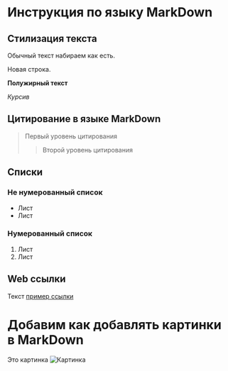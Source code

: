 # Инструкция по языку MarkDown

## Стилизация текста

Обычный текст набираем как есть.

Новая строка.

**Полужирный текст**

*Курсив*

## Цитирование в языке MarkDown
> Первый уровень цитирования
>> Второй уровень цитирования

## Списки
### Не нумерованный список
* Лист
* Лист

### Нумерованный список 
1. Лист
2. Лист

## Web ссылки
Текст [пример ссылки](http.example.com "Всплывающая подсказка") 

# Добавим как добавлять картинки в MarkDown
Это картинка
![Картинка](photo.png)
